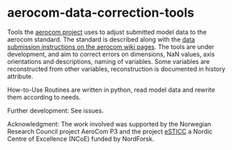 # aerocom-data-correction-tools
Tools the [aerocom project](http://aerocom.met.no/) uses to adjust submitted model data to the aerocom standard. The standard is described along with the [data submission instructions on the aerocom wiki pages](https://wiki.met.no/aerocom/data_submission).
The tools are under development, and aim to correct errors on dimensions, NaN values, axis orientations and descriptions, naming of variables.
Some variables are reconstructed from other variables, reconstruction is documented in history attribute.

How-to-Use
Routines are written in python, read model data and rewrite them according to needs.

Further development: See issues.

Acknowledgment: The work involved was supported by the Norwegian Research Council project AeroCom P3 and the project [eSTICC]( https://esticc.net/) a Nordic Centre of Excellence (NCoE) funded by NordForsk. 
